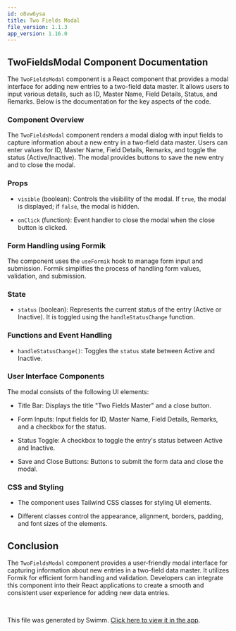 ```yaml
---
id: o8vw6ysa
title: Two Fields Modal
file_version: 1.1.3
app_version: 1.16.0
---
```


## **TwoFieldsModal Component Documentation**

The `TwoFieldsModal` component is a React component that provides a modal interface for adding new entries to a two-field data master. It allows users to input various details, such as ID, Master Name, Field Details, Status, and Remarks. Below is the documentation for the key aspects of the code.

### **Component Overview**

The `TwoFieldsModal` component renders a modal dialog with input fields to capture information about a new entry in a two-field data master. Users can enter values for ID, Master Name, Field Details, Remarks, and toggle the status (Active/Inactive). The modal provides buttons to save the new entry and to close the modal.

### **Props**

*   `visible` (boolean): Controls the visibility of the modal. If `true`, the modal is displayed; if `false`, the modal is hidden.

*   `onClick` (function): Event handler to close the modal when the close button is clicked.

### **Form Handling using Formik**

The component uses the `useFormik` hook to manage form input and submission. Formik simplifies the process of handling form values, validation, and submission.

### **State**

*   `status` (boolean): Represents the current status of the entry (Active or Inactive). It is toggled using the `handleStatusChange` function.

### **Functions and Event Handling**

*   `handleStatusChange()`: Toggles the `status` state between Active and Inactive.

### **User Interface Components**

The modal consists of the following UI elements:

*   Title Bar: Displays the title "Two Fields Master" and a close button.

*   Form Inputs: Input fields for ID, Master Name, Field Details, Remarks, and a checkbox for the status.

*   Status Toggle: A checkbox to toggle the entry's status between Active and Inactive.

*   Save and Close Buttons: Buttons to submit the form data and close the modal.

### **CSS and Styling**

*   The component uses Tailwind CSS classes for styling UI elements.

*   Different classes control the appearance, alignment, borders, padding, and font sizes of the elements.

## **Conclusion**

The `TwoFieldsModal` component provides a user-friendly modal interface for capturing information about new entries in a two-field data master. It utilizes Formik for efficient form handling and validation. Developers can integrate this component into their React applications to create a smooth and consistent user experience for adding new data entries.

<br/>

This file was generated by Swimm. [Click here to view it in the app](https://app.swimm.io/repos/Z2l0aHViJTNBJTNBU3lzdGVjaEhSTSUzQSUzQU11a3RhUGF0aWw=/docs/o8vw6ysa).
